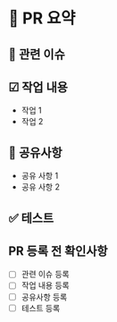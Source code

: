 # 📑 PR 요약
<!-- 이 PR은 무엇을 변경하거나 추가했는지 간단히 설명해주세요. -->


## 🔗 관련 이슈
<!-- 관련있는 이슈 번호(#000)을 적어주세요. 해당 pull request merge와 함께 이슈를 닫으려면 closed #이슈 번호를 적어주세요 -->

## ☑ 작업 내용
<!-- 이 PR에서 어떤 작업이 있었는지 작성해주세요. -->
- 작업 1
- 작업 2

## 📣 공유사항
<!-- PR과 관련된 내용 공유나 reviewer에 대한 요청사항이 있다면 작성해주세요. -->
- 공유 사항 1
- 공유 사항 2

## ✅ 테스트
<!-- 해당 작업을 어떻게 테스트했는지 간단히 설명해주세요. -->

## PR 등록 전 확인사항
- [ ] 관련 이슈 등록
- [ ] 작업 내용 등록
- [ ] 공유사항 등록
- [ ] 테스트 등록
